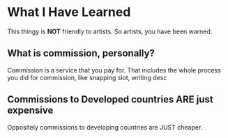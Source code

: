 # What I Have Learned
This thingy is **NOT** friendly to artists. So artists, you have been warned.
## What is commission, personally?
Commission is a service that you pay for. That includes the whole process you did for commission, like snapping slot, writing desc
## Commissions to Developed countries ARE just expensive 
Oppositely commissions to developing countries are JUST cheaper.

<!-- **Issues** when doing commission. I may add, these issues are especially for skeb clients. This list won't help you unless you want to do some reflection of your own. The final solution always is request to artists again, but I have to say good luck for the limit slots.
### Related to aspect ratio (What ratio is the best for commission artworks?)
> A possible solution:  
> Let artists decide it for you, **but tell them you are for** monitors, etc.

Yes you can crop your commission artwork to different ratios. But the question is for the ratio of the final artwork artists give you.
#### Does 16:9 photographically ugly?
> My opinion:
> Possibly happened when you tried to make only **one character** and you need to show its full body.  
> [Danbooru | ratio:16:9 solo](https://danbooru.donmai.us/posts?page=16&tags=ratio%3A16%3A9+solo)  
> 16:9 is more liked for movies, and the composition is mostly concluded multi characters.
-> 
